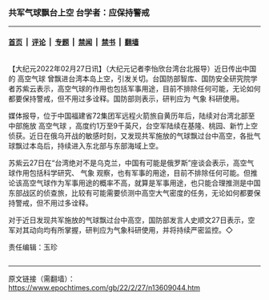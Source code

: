 ### 共军气球飘台上空 台学者：应保持警戒

---

#### [首页](../../../..?n13609044) &nbsp;|&nbsp; [评论](../../../../../epoch-comment?n13609044) &nbsp;|&nbsp; [专题](../../../../../epoch-special?n13609044) &nbsp;|&nbsp; [禁闻](../../../../../epoch-news?n13609044) &nbsp;|&nbsp; [禁书](../../../../../books?n13609044) &nbsp;|&nbsp; [翻墙](https://github.com/gfw-breaker/nogfw/blob/master/README.md?n13609044)


<div class="column" id="artbody" itemprop="articleBody">
 <!-- article content begin -->
 <p>
  【大纪元2022年02月27日讯】（大纪元记者李怡欣台湾台北报导）近日传出中国的
  <ok href="https://www.epochtimes.com/gb/tag/%E9%AB%98%E7%A9%BA%E6%B0%94%E7%90%83.html">
   高空气球
  </ok>
  曾飘进台湾本岛上空，引发关切。台国防部智库、国防安全研究院学者苏紫云表示，高空气球的作用也包括军事用途，目前不排除任何可能，无论如何都要保持警戒，但不用过多诠释。国防部则表示，研判应为
  <ok href="https://www.epochtimes.com/gb/tag/%E6%B0%94%E8%B1%A1.html">
   气象
  </ok>
  科研使用。
 </p>
 <p>
  媒体报导，位于中国福建省72集团军远程火箭旅自黄历年后，陆续对台湾北部至中部施放
  <ok href="https://www.epochtimes.com/gb/tag/%E9%AB%98%E7%A9%BA%E6%B0%94%E7%90%83.html">
   高空气球
  </ok>
  ，高度约1万至9千英尺，台空军陆续在基隆、桃园、新竹上空侦获。近日在俄乌开战的敏感时刻，又发现共军施放的气球飘过台中高空，各批气球飘过本岛后，持续进入东北部与东部海域上空。
 </p>
 <p>
  苏紫云27日在“台湾绝对不是乌克兰，中国有可能是俄罗斯”座谈会表示，高空气球作用包括科学研究、
  <ok href="https://www.epochtimes.com/gb/tag/%E6%B0%94%E8%B1%A1.html">
   气象
  </ok>
  观察，也有军事的用途，目前不排除任何可能。但推论该高空气球作为军事用途的概率不高，就算是军事用途，也只能合理推测是中国东部战区的侦查旅，比较有可能需要侦测中高空大气密度的任务，无论如何都要保持警戒，但不用过多诠释。
 </p>
 <p>
  对于近日发现共军施放的气球飘过台中高空，国防部发言人史顺文27日表示，空军对其动向均有所掌握，研判应为气象科研使用，并将持续严密监控。◇
 </p>
 <p>
  责任编辑：玉珍
 </p>
 <!-- article content end -->
</div>


---

原文链接（需翻墙）：https://www.epochtimes.com/gb/22/2/27/n13609044.htm